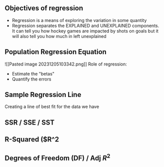 ## Objectives of regression
- Regression is a means of exploring the variation in some quantity 
- Regression separates the EXPLAINED and UNEXPLAINED components. It can tell you how hockey games are impacted by shots on goals but it will also tell you how much in left unexplained 
## Population Regression Equation
![[Pasted image 20231205103342.png]]
Role of regression:
- Estimate the "betas"
- Quantify the errors
## Sample Regression Line
Creating a line of best fit for the data we have 


## SSR / SSE / SST


## R-Squared ($R^2


## Degrees of Freedom (DF) / Adj $R^2$